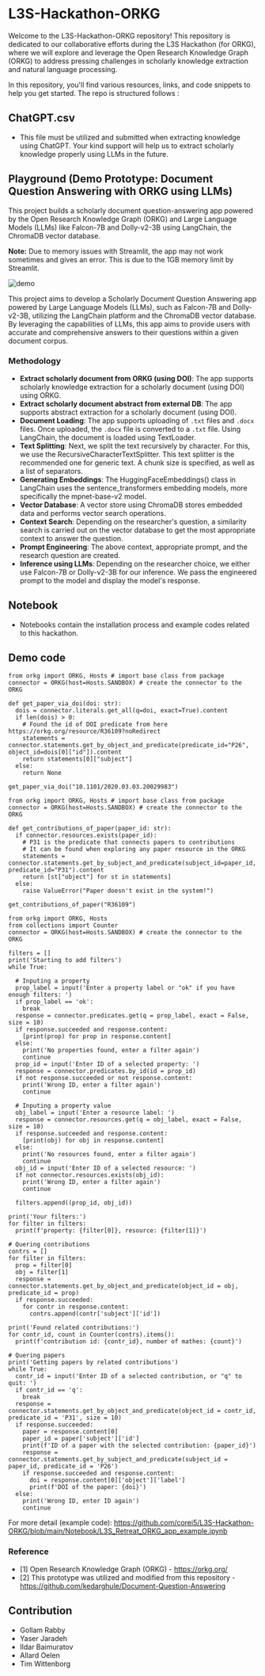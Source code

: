 # L3S-Hackathon-ORKG

Welcome to the L3S-Hackathon-ORKG repository! This repository is dedicated to our collaborative efforts during the L3S Hackathon (for ORKG), where we will explore and leverage the Open Research Knowledge Graph (ORKG) to address pressing challenges in scholarly knowledge extraction and natural language processing.

In this repository, you'll find various resources, links, and code snippets to help you get started. The repo is structured follows : 

## ChatGPT.csv

 - This file must be utilized and submitted when extracting knowledge using ChatGPT. Your kind support will help us to extract scholarly knowledge properly using LLMs in the future.

## Playground (Demo Prototype: Document Question Answering with ORKG using LLMs)

This project builds a scholarly document question-answering app powered by the Open Research Knowledge Graph (ORKG) and Large Language Models (LLMs) like Falcon-7B and Dolly-v2-3B using LangChain, the ChromaDB vector database.

**Note:** Due to memory issues with Streamlit, the app may not work sometimes and gives an error. This is due to the 1GB memory limit by Streamlit.

![demo](https://github.com/corei5/L3S-Hackathon-ORKG/assets/11629650/c10348ba-4d41-4dbc-91f5-5c9c4e5fec28)

This project aims to develop a Scholarly Document Question Answering app powered by Large Language Models (LLMs), such as Falcon-7B and Dolly-v2-3B, utilizing the LangChain platform and the ChromaDB vector database. By leveraging the capabilities of LLMs, this app aims to provide users with accurate and comprehensive answers to their questions within a given document corpus.

### Methodology

- **Extract scholarly document from ORKG (using DOI)**: The app supports scholarly knowledge extraction for a scholarly document (using DOI) using ORKG.
- **Extract scholarly document abstract from external DB**: The app supports abstract extraction for a scholarly document (using DOI).
- **Document Loading**: The app supports uploading of `.txt` files and `.docx` files. Once uploaded, the `.docx` file is converted to a `.txt` file. Using LangChain, the document is loaded using TextLoader.
- **Text Splitting**: Next, we split the text recursively by character. For this, we use the RecursiveCharacterTextSplitter. This text splitter is the recommended one for generic text. A chunk size is specified, as well as a list of separators.
- **Generating Embeddings**: The HuggingFaceEmbeddings() class in LangChain uses the sentence_transformers embedding models, more specifically the mpnet-base-v2 model.
- **Vector Database**: A vector store using ChromaDB stores embedded data and performs vector search operations.
- **Context Search**: Depending on the researcher's question, a similarity search is carried out on the vector database to get the most appropriate context to answer the question.
- **Prompt Engineering**: The above context, appropriate prompt, and the research question are created.
- **Inference using LLMs**: Depending on the researcher choice, we either use Falcon-7B or Dolly-v2-3B for our inference. We pass the engineered prompt to the model and display the model's response.

## Notebook

- Notebooks contain the installation process and example codes related to this hackathon.

## Demo code

```
from orkg import ORKG, Hosts # import base class from package
connector = ORKG(host=Hosts.SANDBOX) # create the connector to the ORKG

def get_paper_via_doi(doi: str):
  dois = connector.literals.get_all(q=doi, exact=True).content
  if len(dois) > 0:
    # Found the id of DOI predicate from here https://orkg.org/resource/R36109?noRedirect
    statements = connector.statements.get_by_object_and_predicate(predicate_id="P26", object_id=dois[0]["id"]).content
    return statements[0]["subject"]
  else:
    return None

get_paper_via_doi("10.1101/2020.03.03.20029983")
```

```
from orkg import ORKG, Hosts # import base class from package
connector = ORKG(host=Hosts.SANDBOX) # create the connector to the ORKG

def get_contributions_of_paper(paper_id: str):
  if connector.resources.exists(paper_id):
    # P31 is the predicate that connects papers to contributions
    # It can be found when exploring any paper resource in the ORKG
    statements = connector.statements.get_by_subject_and_predicate(subject_id=paper_id, predicate_id="P31").content
    return [st["object"] for st in statements]
  else:
    raise ValueError("Paper doesn't exist in the system!")

get_contributions_of_paper("R36109")

```

```
from orkg import ORKG, Hosts
from collections import Counter
connector = ORKG(host=Hosts.SANDBOX) # create the connector to the ORKG

filters = []
print('Starting to add filters')
while True:

  # Inputing a property
  prop_label = input('Enter a property label or "ok" if you have enough filters: ')
  if prop_label == 'ok':
    break
  response = connector.predicates.get(q = prop_label, exact = False, size = 10)
  if response.succeeded and response.content:
    [print(prop) for prop in response.content]
  else:
    print('No properties found, enter a filter again')
    continue
  prop_id = input('Enter ID of a selected property: ')
  response = connector.predicates.by_id(id = prop_id)
  if not response.succeeded or not response.content:
    print('Wrong ID, enter a filter again')
    continue

  # Inputing a property value
  obj_label = input('Enter a resource label: ')
  response = connector.resources.get(q = obj_label, exact = False, size = 10)
  if response.succeeded and response.content:
    [print(obj) for obj in response.content]
  else:
    print('No resources found, enter a filter again')
    continue
  obj_id = input('Enter ID of a selected resource: ')
  if not connector.resources.exists(obj_id):
    print('Wrong ID, enter a filter again')
    continue

  filters.append((prop_id, obj_id))

print('Your filters:')
for filter in filters:
  print(f'property: {filter[0]}, resource: {filter[1]}')

# Quering contributions
contrs = []
for filter in filters:
  prop = filter[0]
  obj = filter[1]
  response = connector.statements.get_by_object_and_predicate(object_id = obj, predicate_id = prop)
  if response.succeeded:
    for contr in response.content:
      contrs.append(contr['subject']['id'])

print('Found related contributions:')
for contr_id, count in Counter(contrs).items():
  print(f'contribution id: {contr_id}, number of mathes: {count}')

# Quering papers
print('Getting papers by related contributions')
while True:
  contr_id = input('Enter ID of a selected contribution, or "q" to quit: ')
  if contr_id == 'q':
    break
  response = connector.statements.get_by_object_and_predicate(object_id = contr_id, predicate_id = 'P31', size = 10)
  if response.succeeded:
    paper = response.content[0]
    paper_id = paper['subject']['id']
    print(f'ID of a paper with the selected contribution: {paper_id}')
    response = connector.statements.get_by_subject_and_predicate(subject_id = paper_id, predicate_id = 'P26')
    if response.succeeded and response.content:
      doi = response.content[0]['object']['label']
      print(f'DOI of the paper: {doi}')
  else:
    print('Wrong ID, enter ID again')
    continue
```

For more detail (example code): https://github.com/corei5/L3S-Hackathon-ORKG/blob/main/Notebook/L3S_Retreat_ORKG_app_example.ipynb 


### Reference

- [1] Open Research Knowledge Graph (ORKG) - https://orkg.org/ 
- [2] This prototype was utilized and modified from this repository  - https://github.com/kedarghule/Document-Question-Answering 

## Contribution
 - Gollam Rabby
 - Yaser Jaradeh
 - Ildar Baimuratov
 - Allard Oelen
 - Tim Wittenborg
